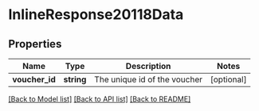 # InlineResponse20118Data

## Properties
Name | Type | Description | Notes
------------ | ------------- | ------------- | -------------
**voucher_id** | **string** | The unique id of the voucher | [optional] 

[[Back to Model list]](../../README.md#documentation-for-models) [[Back to API list]](../../README.md#documentation-for-api-endpoints) [[Back to README]](../../README.md)

